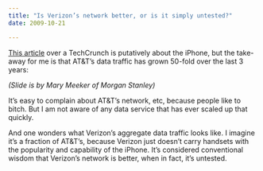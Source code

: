 ```yaml
---
title: "Is Verizon’s network better, or is it simply untested?"
date: 2009-10-21

---
```


[This article](http://www.techcrunch.com/2009/10/21/how-the-iphone-is-blowing-everyone-else-away-in-charts/) over a TechCrunch is putatively about the iPhone, but the take-away for me is that AT&amp;T’s data traffic has grown 50-fold over the last 3 years:

_(Slide is by Mary Meeker of Morgan Stanley)_

It’s easy to complain about AT&amp;T’s network, etc, because people like to bitch. But I am not aware of any data service that has ever scaled up that quickly.

And one wonders what Verizon’s aggregate data traffic looks like. I imagine it’s a fraction of AT&amp;T’s, because Verizon just doesn’t carry handsets with the popularity and capability of the iPhone. It’s considered conventional wisdom that Verizon’s network is better, when in fact, it’s untested.

